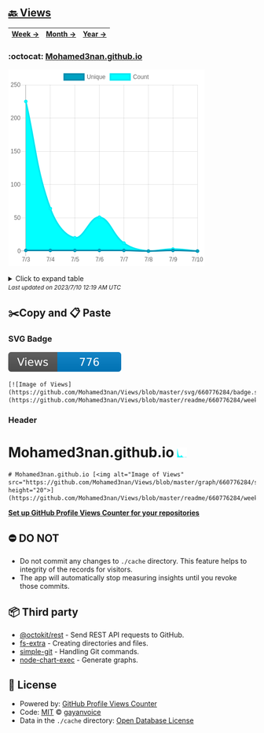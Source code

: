 ## [🔙 Views](https://github.com/Mohamed3nan/Views)
| [**Week →**](https://github.com/Mohamed3nan/Views/blob/master/readme/660776284/week.md) | [**Month →**](https://github.com/Mohamed3nan/Views/blob/master/readme/660776284/month.md) | [**Year →**](https://github.com/Mohamed3nan/Views/blob/master/readme/660776284/year.md) |
| ---- | ---- | ----- |
### :octocat: [Mohamed3nan.github.io](https://github.com/Mohamed3nan/Mohamed3nan.github.io)
![Image of Views](https://github.com/Mohamed3nan/Views/blob/master/graph/660776284/large/week.png)

<details>
	<summary>Click to expand table</summary>
	<h2>:calendar: Week Page Views Table</h2>
<table>
	<tr>
		<th>
			Last Updated
		</th>
		<th>
			Unique
		</th>
		<th>
			Count
		</th>
	</tr>
	<tr>
		<td>
			<code>2023/7/10</code>
		</td>
		<td>
			<code>0</code>
		</td>
		<td>
			<code>0</code>
		</td>
	</tr>
	<tr>
		<td>
			<code>2023/7/9</code>
		</td>
		<td>
			<code>1</code>
		</td>
		<td>
			<code>3</code>
		</td>
	</tr>
	<tr>
		<td>
			<code>2023/7/8</code>
		</td>
		<td>
			<code>0</code>
		</td>
		<td>
			<code>0</code>
		</td>
	</tr>
	<tr>
		<td>
			<code>2023/7/7</code>
		</td>
		<td>
			<code>1</code>
		</td>
		<td>
			<code>12</code>
		</td>
	</tr>
	<tr>
		<td>
			<code>2023/7/6</code>
		</td>
		<td>
			<code>1</code>
		</td>
		<td>
			<code>51</code>
		</td>
	</tr>
	<tr>
		<td>
			<code>2023/7/5</code>
		</td>
		<td>
			<code>1</code>
		</td>
		<td>
			<code>20</code>
		</td>
	</tr>
	<tr>
		<td>
			<code>2023/7/4</code>
		</td>
		<td>
			<code>1</code>
		</td>
		<td>
			<code>64</code>
		</td>
	</tr>
	<tr>
		<td>
			<code>2023/7/3</code>
		</td>
		<td>
			<code>1</code>
		</td>
		<td>
			<code>225</code>
		</td>
	</tr>
</table>

</details>
<small><i>Last updated on 2023/7/10 12:19 AM UTC</i></small>

## ✂️Copy and 📋 Paste
### SVG Badge
[![Image of Views](https://github.com/Mohamed3nan/Views/blob/master/svg/660776284/badge.svg)](https://github.com/Mohamed3nan/Views/blob/master/readme/660776284/week.md)
```readme
[![Image of Views](https://github.com/Mohamed3nan/Views/blob/master/svg/660776284/badge.svg)](https://github.com/Mohamed3nan/Views/blob/master/readme/660776284/week.md)
```
### Header
# Mohamed3nan.github.io [<img alt="Image of Views" src="https://github.com/Mohamed3nan/Views/blob/master/graph/660776284/small/week.png" height="20">](https://github.com/Mohamed3nan/Views/blob/master/readme/660776284/week.md)
```readme
# Mohamed3nan.github.io [<img alt="Image of Views" src="https://github.com/Mohamed3nan/Views/blob/master/graph/660776284/small/week.png" height="20">](https://github.com/Mohamed3nan/Views/blob/master/readme/660776284/week.md)
```
[**Set up GitHub Profile Views Counter for your repositories**](https://github.com/gayanvoice/github-profile-views-counter)
## ⛔ DO NOT
- Do not commit any changes to `./cache` directory. This feature helps to integrity of the records for visitors.
- The app will automatically stop measuring insights until you revoke those commits.
## 📦 Third party

- [@octokit/rest](https://www.npmjs.com/package/@octokit/rest) - Send REST API requests to GitHub.
- [fs-extra](https://www.npmjs.com/package/fs-extra) - Creating directories and files.
- [simple-git](https://www.npmjs.com/package/simple-git) - Handling Git commands.
- [node-chart-exec](https://www.npmjs.com/package/node-chart-exec) - Generate graphs.
## 📄 License
- Powered by: [GitHub Profile Views Counter](https://github.com/gayanvoice/github-profile-views-counter)
- Code: [MIT](./LICENSE) © [gayanvoice](https://github.com/gayanvoice/github-profile-views-counter)
- Data in the `./cache` directory: [Open Database License](https://opendatacommons.org/licenses/odbl/1-0/)